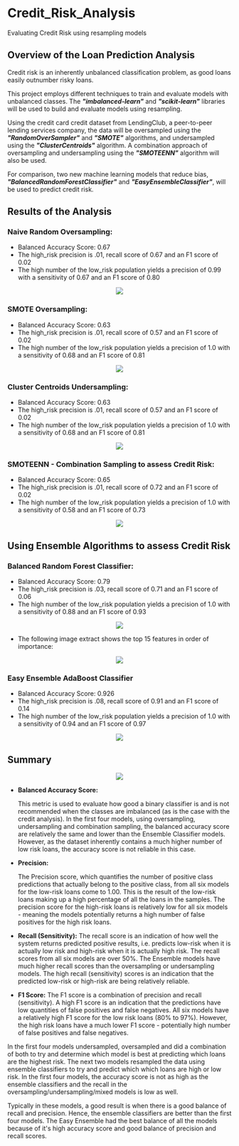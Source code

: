 # Credit_Risk_Analysis

Evaluating Credit Risk using resampling models

## Overview of the Loan Prediction Analysis

Credit risk is an inherently unbalanced classification problem, as good loans easily outnumber risky loans. 

This project employs different techniques to train and evaluate models with unbalanced classes. The ***"imbalanced-learn"*** and ***"scikit-learn"*** libraries will be used to build and evaluate models using resampling.

Using the credit card credit dataset from LendingClub, a peer-to-peer lending services company, the data will be oversampled using the ***"RandomOverSampler"*** and ***"SMOTE"*** algorithms, and undersampled using the ***"ClusterCentroids"*** algorithm. A combination approach of oversampling and undersampling using the ***"SMOTEENN"*** algorithm will also be used.

For comparison, two new machine learning models that reduce bias, ***"BalancedRandomForestClassifier"*** and ***"EasyEnsembleClassifier"***, will be used to predict credit risk. 



## Results of the Analysis

### **Naive Random Oversampling:**

- Balanced Accuracy Score: 0.67
- The high_risk precision is .01, recall score of 0.67 and an F1 score of 0.02
- The high number of the low_risk population yields a precision of 0.99 with a sensitivity of 0.67 and an F1 score of 0.80

<p align="center">
<image src = "https://user-images.githubusercontent.com/82583576/130167999-cf551ceb-dabf-4904-8773-87561ed5a78c.png"
</p>

  
  
### **SMOTE Oversampling:**
  
- Balanced Accuracy Score: 0.63
- The high_risk precision is .01, recall score of 0.57 and an F1 score of 0.02
- The high number of the low_risk population yields a precision of 1.0 with a sensitivity of 0.68 and an F1 score of 0.81
  
<p align="center">
<image src = "https://user-images.githubusercontent.com/82583576/130170081-10fc30c0-84eb-4de8-8b62-9abc61844527.png"
</p>
  

  
  
### **Cluster Centroids Undersampling:**
  
- Balanced Accuracy Score: 0.63
- The high_risk precision is .01, recall score of 0.57 and an F1 score of 0.02
- The high number of the low_risk population yields a precision of 1.0 with a sensitivity of 0.68 and an F1 score of 0.81
  
<p align="center">
<image src = "https://user-images.githubusercontent.com/82583576/130170434-fda441d1-a442-4bda-b263-31559acb5448.png"
</p>


  

 ### **SMOTEENN - Combination Sampling to assess Credit Risk:**
  
- Balanced Accuracy Score: 0.65
- The high_risk precision is .01, recall score of 0.72 and an F1 score of 0.02
- The high number of the low_risk population yields a precision of 1.0 with a sensitivity of 0.58 and an F1 score of 0.73
  
<p align="center">
<image src = "https://user-images.githubusercontent.com/82583576/130229510-927db442-5a18-4e4c-a2a9-2e15f64d69bd.png"
</p>
 


##
## Using Ensemble Algorithms to assess Credit Risk
###
### **Balanced Random Forest Classifier:**
  
- Balanced Accuracy Score: 0.79
- The high_risk precision is .03, recall score of 0.71 and an F1 score of 0.06
- The high number of the low_risk population yields a precision of 1.0 with a sensitivity of 0.88 and an F1 score of 0.93
  
<p align="center">
<image src = "https://user-images.githubusercontent.com/82583576/130230711-17525845-ea02-4ae8-be02-901777acbcdd.png"
</p>  
  
- The following image extract shows the top 15 features in order of importance:
  
<p align="center">
<image src = "https://user-images.githubusercontent.com/82583576/130231068-027ea979-2ead-4128-acd8-f629cb4c12f9.png"
</p>   

  
  
### **Easy Ensemble AdaBoost Classifier**

- Balanced Accuracy Score: 0.926
- The high_risk precision is .08, recall score of 0.91 and an F1 score of 0.14
- The high number of the low_risk population yields a precision of 1.0 with a sensitivity of 0.94 and an F1 score of 0.97
  
<p align="center">
<image src = "https://user-images.githubusercontent.com/82583576/130232875-27f4ab41-d207-41f0-bc2f-cde9bed14ef2.png"
</p>  
  
 
  
## Summary

<p align="center">
<image src = "https://user-images.githubusercontent.com/82583576/130280886-97b3da82-92fb-48a4-a3cc-6336302020ad.png"
</p>  
  
  
  
  
- **Balanced Accuracy Score:**  
  
  This metric is used to evaluate how good a binary classifier is and is not recommended when the classes are imbalanced (as is the case with the credit analysis). 
  In the first four models, using oversampling, undersampling and combination sampling, the balanced accuracy score are relatively the same and lower than the Ensemble Classifier  models.
  However, as the dataset inherently contains a much higher number of low risk loans, the accuracy score is not reliable in this case.
  
- **Precision:**
  
  The Precision score, which quantifies the number of positive class predictions that actually belong to the positive class, from all six models for the low-risk loans come to 1.00. This is the result of the low-risk loans making up a high percentage of all the loans in the samples.
  The precision score for the high-risk loans is relatively low for all six models - meaning the models potentially returns a high number of false positives for the high risk loans.
  
- **Recall (Sensitivity):**
  The recall score is an indication of how well the system returns predicted positive results, i.e. predicts low-risk when it is actually low risk and high-risk when it is actually high risk.
  The recall scores from all six models are over 50%. The Ensemble models have much higher recall scores than the oversampling or undersampling models.
  The high recall (sensitivity) scores is an indication that the predicted low-risk or high-risk are being relatively reliable.
  
- **F1 Score:**
  The F1 score is a combination of precision and recall (sensitivity). A high F1 score is an indication that the predictions have low quantities of false positives and false negatives.
  All six models have a relatively high F1 score for the low risk loans (80% to 97%). However, the high risk loans have a much lower F1 score - potentially high number of false positives and false negatives. 
  
  
In the first four models undersampled, oversampled and did a combination of both to try and determine which model is best at predicting which loans are the highest risk. 
The next two models resampled the data using ensemble classifiers to try and predict which which loans are high or low risk. 
In the first four models, the accuracy score is not as high as the ensemble classifiers and the recall in the oversampling/undersampling/mixed models is low as well. 

Typically in these models, a good result is when there is a good balance of recall and precision. Hence, the ensemble classifiers are better than the first four models.
The Easy Ensemble had the best balance of all the models because of it's high accuracy score and good balance of precision and recall scores.

